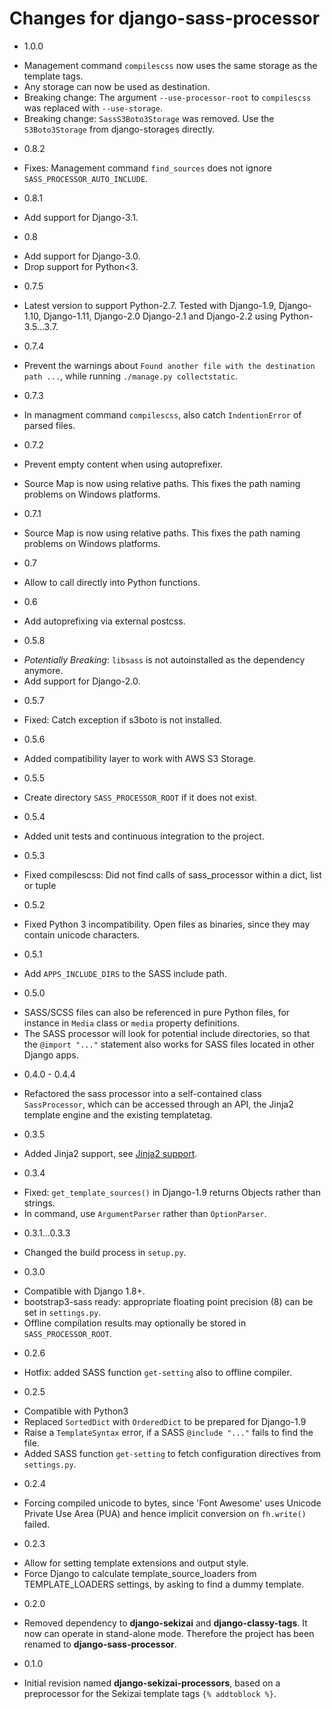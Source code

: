 # Changes for django-sass-processor

- 1.0.0
* Management command `compilescss` now uses the same storage as the template tags.
* Any storage can now be used as destination.
* Breaking change: The argument `--use-processor-root` to `compilescss` was replaced
  with `--use-storage`.
* Breaking change: `SassS3Boto3Storage` was removed. Use the `S3Boto3Storage` from
  django-storages directly.

- 0.8.2
* Fixes: Management command `find_sources` does not ignore `SASS_PROCESSOR_AUTO_INCLUDE`.

- 0.8.1
* Add support for Django-3.1.

- 0.8
* Add support for Django-3.0.
* Drop support for Python<3.

- 0.7.5
* Latest version to support Python-2.7. Tested with Django-1.9, Django-1.10, Django-1.11, Django-2.0
  Django-2.1 and Django-2.2 using Python-3.5...3.7.

- 0.7.4
* Prevent the warnings about `Found another file with the destination path ...`, while
  running `./manage.py collectstatic`.

- 0.7.3
* In managment command `compilescss`, also catch `IndentionError` of parsed files.

- 0.7.2
* Prevent empty content when using autoprefixer.

* Source Map is now using relative paths. This fixes the path naming problems on Windows platforms.
- 0.7.1

* Source Map is now using relative paths. This fixes the path naming problems on Windows platforms.


- 0.7

* Allow to call directly into Python functions.

- 0.6

* Add autoprefixing via external postcss.

- 0.5.8

* _Potentially Breaking_: `libsass` is not autoinstalled as the dependency anymore.
* Add support for Django-2.0.

- 0.5.7

* Fixed: Catch exception if s3boto is not installed.

- 0.5.6

* Added compatibility layer to work with AWS S3 Storage.

- 0.5.5

* Create directory `SASS_PROCESSOR_ROOT` if it does not exist.

- 0.5.4

* Added unit tests and continuous integration to the project.

- 0.5.3

* Fixed compilescss: Did not find calls of sass_processor within a dict, list or tuple

- 0.5.2

* Fixed Python 3 incompatibility. Open files as binaries, since they may contain unicode characters.

- 0.5.1

* Add `APPS_INCLUDE_DIRS` to the SASS include path.

- 0.5.0

* SASS/SCSS files can also be referenced in pure Python files, for instance in `Media` class or
  `media` property definitions.
* The SASS processor will look for potential include directories, so that the `@import "..."`
  statement also works for SASS files located in other Django apps.

- 0.4.0 - 0.4.4

* Refactored the sass processor into a self-contained class `SassProcessor`, which can be accessed
  through an API, the Jinja2 template engine and the existing templatetag.

- 0.3.5

* Added Jinja2 support, see [Jinja2 support](#jinja2-support).

- 0.3.4

* Fixed: `get_template_sources()` in Django-1.9 returns Objects rather than strings.
* In command, use `ArgumentParser` rather than `OptionParser`.

- 0.3.1...0.3.3

* Changed the build process in `setup.py`.

- 0.3.0

* Compatible with Django 1.8+.
* bootstrap3-sass ready: appropriate floating point precision (8) can be set in `settings.py`.
* Offline compilation results may optionally be stored in `SASS_PROCESSOR_ROOT`.

- 0.2.6

* Hotfix: added SASS function `get-setting` also to offline compiler.

- 0.2.5

* Compatible with Python3
* Replaced `SortedDict` with `OrderedDict` to be prepared for Django-1.9
* Raise a `TemplateSyntax` error, if a SASS `@include "..."` fails to find the file.
* Added SASS function `get-setting` to fetch configuration directives from `settings.py`.

- 0.2.4

* Forcing compiled unicode to bytes, since 'Font Awesome' uses Unicode Private Use Area (PUA)
  and hence implicit conversion on `fh.write()` failed.

- 0.2.3

* Allow for setting template extensions and output style.
* Force Django to calculate template_source_loaders from TEMPLATE_LOADERS settings, by asking to find a dummy template.

- 0.2.0

* Removed dependency to **django-sekizai** and **django-classy-tags**. It now can operate in
  stand-alone mode. Therefore the project has been renamed to **django-sass-processor**.

- 0.1.0

* Initial revision named **django-sekizai-processors**, based on a preprocessor for the Sekizai
  template tags `{% addtoblock %}`.
